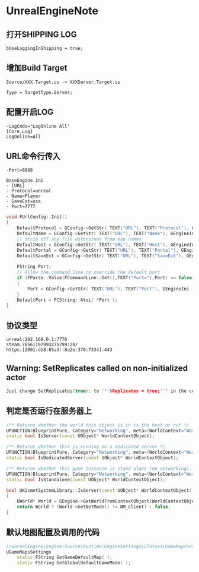 ﻿# UnrealEngineNote


## 打开SHIPPING LOG

    bUseLoggingInShipping = true;

## 增加Build Target

    Source/XXX.Target.cs -> XXXServer.Target.cs

    Type = TargetType.Server;


## 配置开启LOG
    -LogCmds="LogOnline All"
    [Core.Log]
    LogOnline=All

## URL命令行传入
    -Port=8888

    BaseEngine.ini
    - [URL]
    - Protocol=unreal
    - Name=Player
	- SaveExt=usa
	- Port=7777


```c++
void FUrlConfig::Init()
{
	DefaultProtocol = GConfig->GetStr( TEXT("URL"), TEXT("Protocol"), GEngineIni );
	DefaultName = GConfig->GetStr( TEXT("URL"), TEXT("Name"), GEngineIni );
	// strip off any file extensions from map names
	DefaultHost = GConfig->GetStr( TEXT("URL"), TEXT("Host"), GEngineIni );
	DefaultPortal = GConfig->GetStr( TEXT("URL"), TEXT("Portal"), GEngineIni );
	DefaultSaveExt = GConfig->GetStr( TEXT("URL"), TEXT("SaveExt"), GEngineIni );
	
	FString Port;
	// Allow the command line to override the default port
	if (FParse::Value(FCommandLine::Get(),TEXT("Port="),Port) == false)
	{
		Port = GConfig->GetStr( TEXT("URL"), TEXT("Port"), GEngineIni );
	}
	DefaultPort = FCString::Atoi( *Port );
}
```


## 协议类型
    unreal:192.168.0.1:7776
    steam.76561197993275299:20/
    https:[2001:db8:85a3::8a2e:370:7334]:443


## Warning: SetReplicates called on non-initialized actor
```c++
Just change SetReplicates(true); to '''bReplicates = true;''' in the constructor.
```


## 判定是否运行在服务器上
```c++
/** Returns whether the world this object is in is the host or not */
UFUNCTION(BlueprintPure, Category="Networking", meta=(WorldContext="WorldContextObject") )
static bool IsServer(const UObject* WorldContextObject);

/** Returns whether this is running on a dedicated server */
UFUNCTION(BlueprintPure, Category="Networking", meta=(WorldContext="WorldContextObject"))
static bool IsDedicatedServer(const UObject* WorldContextObject);

/** Returns whether this game instance is stand alone (no networking). */
UFUNCTION(BlueprintPure, Category="Networking", meta=(WorldContext="WorldContextObject"))
static bool IsStandalone(const UObject* WorldContextObject);

bool UKismetSystemLibrary::IsServer(const UObject* WorldContextObject)
{
	UWorld* World = GEngine->GetWorldFromContextObject(WorldContextObject, EGetWorldErrorMode::LogAndReturnNull);
	return World ? (World->GetNetMode() != NM_Client) : false;
}
```

## 默认地图配置及调用的代码 
```c++
//UnrealEngine\Engine\Source\Runtime\EngineSettings\Classes\GameMapsSettings.h
UGameMapsSettings
	static FString GetGameDefaultMap( );
	static FString GetGlobalDefaultGameMode( );
```

